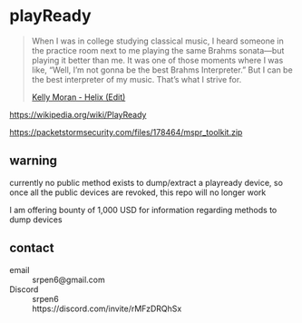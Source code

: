 # playReady

> When I was in college studying classical music, I heard someone in the
> practice room next to me playing the same Brahms sonata—but playing it better
> than me. It was one of those moments where I was like, “Well, I’m not gonna
> be the best Brahms Interpreter.” But I can be the best interpreter of my
> music. That’s what I strive for.
>
> [Kelly Moran - Helix (Edit)](//youtube.com/watch?v=JHLJMlTzTMQ)

https://wikipedia.org/wiki/PlayReady

<https://packetstormsecurity.com/files/178464/mspr_toolkit.zip>

## warning

currently no public method exists to dump/extract a playready device, so once
all the public devices are revoked, this repo will no longer work

I am offering bounty of 1,000 USD for information regarding methods to dump
devices

## contact

<dl>
   <dt>email</dt>
      <dd>srpen6@gmail.com</dd>
   <dt>Discord</dt>
      <dd>srpen6</dd>
      <dd>https://discord.com/invite/rMFzDRQhSx</dd>
</dl>
